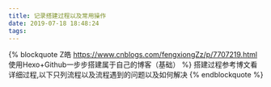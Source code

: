 ```yaml
---
title: 记录搭建过程以及常用操作
date: 2019-07-18 18:48:24
tags:
---
```

{% blockquote Z皓 https://www.cnblogs.com/fengxiongZz/p/7707219.html 使用Hexo+Github一步步搭建属于自己的博客（基础） %}
	搭建过程参考博文看详细过程,以下只列流程以及流程遇到的问题以及如何解决
{% endblockquote %}